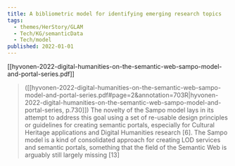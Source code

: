 ```yaml
---
title: A bibliometric model for identifying emerging research topics
tags:
  - themes/HerStory/GLAM
  - Tech/KG/semanticData
  - Tech/model
published: 2022-01-01
---
```

[[hyvonen-2022-digital-humanities-on-the-semantic-web-sampo-model-and-portal-series.pdf]]

> ([[hyvonen-2022-digital-humanities-on-the-semantic-web-sampo-model-and-portal-series.pdf#page=2&annotation=703R|hyvonen-2022-digital-humanities-on-the-semantic-web-sampo-model-and-portal-series, p.730]])
> The novelty of the Sampo model lays in its attempt to address this goal using a set of re-usable design principles or guidelines for creating semantic portals, especially for Cultural Heritage applications and Digital Humanities research [6]. The Sampo model is a kind of consolidated approach for creating LOD services and semantic portals, something that the field of the Semantic Web is arguably still largely missing [13]

